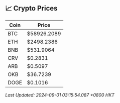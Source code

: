 ## 📈 Crypto Prices

| Coin | Price |
| ---- | ----- |
| BTC | $58926.2089 |
| ETH | $2498.2386 |
| BNB | $531.9064 |
| CRV | $0.2831 |
| ARB | $0.5097 |
| OKB | $36.7239 |
| DOGE | $0.1016 |

_Last Updated: 2024-09-01 03:15:54.087 +0800 HKT_